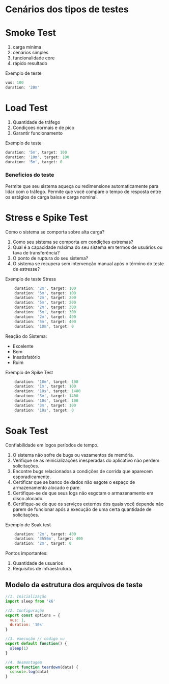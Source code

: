 # Cenários dos tipos de testes

# Smoke Test
1. carga mínima
2. cenários simples
3. funcionalidade core
4. rápido resultado

Exemplo de teste
```javascript
vus: 100
duration: '20m'
```
# Load Test
1. Quantidade de tráfego
2. Condiçoes normais e de pico
3. Garantir funcionamento

Exemplo de teste
```javascript
duration: '5m', target: 100
duration: '10m', target: 100
duration: '5m', target: 0
```

### Beneficios do teste
Permite que seu sistema aqueça ou redimensione automaticamente para lidar com o tráfego.
Permite que você compare o tempo de resposta entre os estágios de carga baixa e carga nominal.

# Stress e Spike Test
Como o sistema se comporta sobre alta carga?
1. Como seu sistema se comporta em condições extremas?
2. Qual é a capacidade máxima do seu sistema em termos de usuários ou tava de transferência?
3. O ponto de ruptura do seu sistema?
4. O sistema se recupera sem intervenção manual após o término do teste de estresse?

Exemplo de teste Stress
```javascript
    duration: '2m', target: 100
    duration: '5m', target: 100
    duration: '2m', target: 200
    duration: '5m', target: 200
    duration: '2m', target: 300
    duration: '5m', target: 300
    duration: '2m', target: 400
    duration: '5m', target: 400
    duration: '10m', target: 0
```
Reação do Sistema:
- Excelente
- Bom
- Insatisfatório
- Ruim

Exemplo de Spike Test
```javascript
    duration: '10m', target: 100
    duration: '1m', target: 100
    duration: '10s', target: 1400
    duration: '3m', target: 1400
    duration: '10s', target: 100
    duration: '3m', target: 100
    duration: '10s', target: 0
```

# Soak Test
Confiabilidade em logos períodos de tempo.

1. O sistema não sofre de bugs ou vazamentos de memória.
2. Verifique se as reinicializações inesperadas do aplicativo não perdem solicitações.
3. Encontre bugs relacionados a condições de corrida que aparecem esporadicamente.
4. Certificar que se banco de dados não esgote o espaço de armazenamento alocado e pare.
5. Certifique-se de que seus logs não esgotam o armazenamento em disco alocado.
6. Certifique-se de que os serviços externos dos quais você depende não parem de funcionar após a execução de uma certa quantidade de solicitações.

Exemplo de Soak test
```javascript
    duration: '2m', target: 400
    duration: '3h56m', target: 400
    duration: '2m', target: 0
```
Pontos importantes:

1. Quantidade de usuarios
2. Requisitos de infraestrutura.

## Modelo da estrutura dos arquivos de teste
```javascript
//1. Inicialização
import sleep from 'k6'

//2. Configuração
export const options = {
  vus: 1,
  duration: '10s'
}

//3. execução // codigo vu
export default function() {
  sleep(1)
}

//4. desmontagem
export function teardown(data) { 
  console.log(data)
}
```